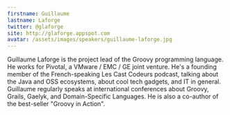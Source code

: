 ```yaml
---
firstname: Guillaume
lastname: Laforge
twitter: @glaforge
site: http://glaforge.appspot.com
avatar: /assets/images/speakers/guillaume-laforge.jpg
---
```


Guillaume Laforge is the project lead of the Groovy programming language. He works for Pivotal, a VMware / EMC / GE joint venture.
He's a founding member of the French-speaking Les Cast Codeurs podcast, talking about the Java and OSS ecosystems, about cool tech gadgets, and IT in general.
Guillaume regularly speaks at international conferences about Groovy, Grails, Gaelyk, and Domain-Specific Languages. He is also a co-author of the best-seller "Groovy in Action".